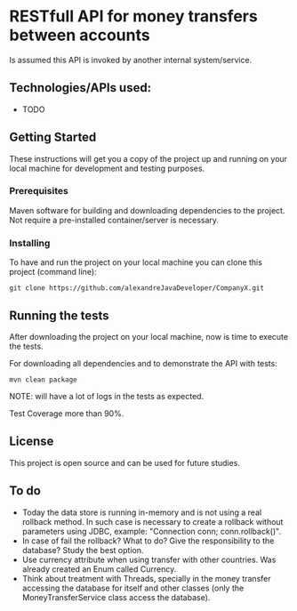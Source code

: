 # RESTfull API for money transfers between accounts

Is assumed this API is invoked by another internal system/service.

## Technologies/APIs used:
- TODO

## Getting Started

These instructions will get you a copy of the project up and running on your local machine for development and testing purposes.

### Prerequisites

Maven software for building and downloading dependencies to the project.
Not require a pre-installed container/server is necessary.

### Installing

To have and run the project on your local machine you can clone this project (command line):
```
git clone https://github.com/alexandreJavaDeveloper/CompanyX.git
```

## Running the tests

After downloading the project on your local machine, now is time to execute the tests.

For downloading all dependencies and to demonstrate the API with tests:
```
mvn clean package
```
NOTE: will have a lot of logs in the tests as expected.

Test Coverage more than 90%.

## License

This project is open source and can be used for future studies.

## To do

* Today the data store is running in-memory and is not using a real rollback method. In such case is necessary to create a rollback without parameters using JDBC, example: "Connection conn; conn.rollback()".
* In case of fail the rollback? What to do? Give the responsibility to the database? Study the best option.
* Use currency attribute when using transfer with other countries. Was already created an Enum called Currency.
* Think about treatment with Threads, specially in the money transfer accessing the database for itself and other classes (only the MoneyTransferService class access the database).